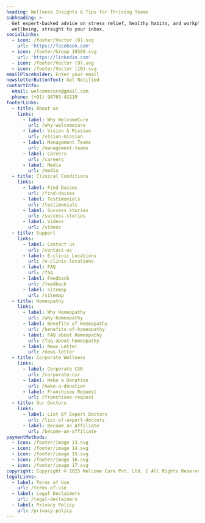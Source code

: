 ```yaml
---
heading: Wellness Insights & Tips for Thriving Teams
subheading: >-
  Get expert-backed advice on stress relief, healthy habits, and workplace
  wellbeing, straight to your inbox.
socialLinks:
  - icon: /footer/Vector (8).svg
    url: 'https://facebook.com'
  - icon: /footer/Group 18560.svg
    url: 'https://linkedin.com'
  - icon: /footer/Vector (9).svg
  - icon: /footer/Vector (10).svg
emailPlaceholder: Enter your email
newsletterButtonText: Get Notified
contactInfo:
  email: welcomecure@gmail.com
  phone: (+91) 98765-43210
footerLinks:
  - title: About us
    links:
      - label: Why WelcomeCure
        url: /why-welcomecure
      - label: Vision & Mission
        url: /vision-mission
      - label: Management Teams
        url: /management-teams
      - label: Careers
        url: /careers
      - label: Media
        url: /media
  - title: Clinical Conditions
    links:
      - label: Find Daises
        url: /find-daises
      - label: Testimonials
        url: /testimonials
      - label: Success stories
        url: /success-stories
      - label: Videos
        url: /videos
  - title: Support
    links:
      - label: Contact us
        url: /contact-us
      - label: E-clinic Locations
        url: /e-clinic-locations
      - label: FAQ
        url: /faq
      - label: Feedback
        url: /feedback
      - label: Sitemap
        url: /sitemap
  - title: Homeopathy
    links:
      - label: Why Homeopathy
        url: /why-homeopathy
      - label: Benefits of Homeopathy
        url: /benefits-of-homeopathy
      - label: FAQ about Homeopathy
        url: /faq-about-homeopathy
      - label: News Letter
        url: /news-letter
  - title: Corporate Wellness
    links:
      - label: Corporate CSR
        url: /corporate-csr
      - label: Make a Donation
        url: /make-a-donation
      - label: Franchisee Request
        url: /franchisee-request
  - title: Our Doctors
    links:
      - label: List Of Expert Doctors
        url: /list-of-expert-doctors
      - label: Become an Affiliate
        url: /become-an-affiliate
paymentMethods:
  - icon: /footer/image 13.svg
  - icon: /footer/image 14.svg
  - icon: /footer/image 15.svg
  - icon: /footer/image 16.svg
  - icon: /footer/image 17.svg
copyright: Copyright © 2025 Welcome Cure Pvt. Ltd. | All Rights Reserved
legalLinks:
  - label: Terms of Use
    url: /terms-of-use
  - label: Legal Declaimers
    url: /legal-declaimers
  - label: Privacy Policy
    url: /privacy-policy
---
```


